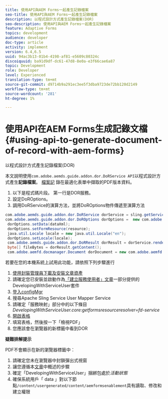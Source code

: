 ```yaml
---
title: 使用API與AEM Forms一起產生記錄檔案
seo-title: 使用API與AEM Forms一起產生記錄檔案
description: 以程式設計方式產生記錄檔案(DOR)
seo-description: 使用API與AEM Forms一起產生記錄檔案
feature: Adaptive Forms
topics: development
audience: developer
doc-type: article
activity: implement
version: 6.4,6.5
uuid: 94ac3b13-01b4-4198-af81-e5609c80324c
discoiquuid: ba91d9df-dc61-47d8-8e0a-e3f66cae6a87
topic: Development
role: Developer
level: Experienced
translation-type: tm+mt
source-git-commit: d9714b9a291ec3ee5f3dba9723de72bb120d2149
workflow-type: tm+mt
source-wordcount: '281'
ht-degree: 1%

---
```



# 使用API在AEM Forms生成記錄文檔{#using-api-to-generate-document-of-record-with-aem-forms}

以程式設計方式產生記錄檔案(DOR)

本文說明使用`com.adobe.aemds.guide.addon.dor.DoRService API`以程式設計方式產生&#x200B;**記錄檔案**。 [檔案記](https://docs.adobe.com/content/help/en/experience-manager-65/forms/adaptive-forms-advanced-authoring/generate-document-of-record-for-non-xfa-based-adaptive-forms.html) 錄在最適化表單中擷取的PDF版本資料。

1. 以下是程式碼片段。 第一行是DOR服務。
1. 設定DoROptions。
1. 調用DoRService的演算方法，並將DoROptions物件傳遞至演算方法

```java
com.adobe.aemds.guide.addon.dor.DoRService dorService = sling.getService(com.adobe.aemds.guide.addon.dor.DoRService.class);
com.adobe.aemds.guide.addon.dor.DoROptions dorOptions =  new com.adobe.aemds.guide.addon.dor.DoROptions();
 dorOptions.setData(dataXml);
 dorOptions.setFormResource(resource);
 java.util.Locale locale = new java.util.Locale("en");
 dorOptions.setLocale(locale);
 com.adobe.aemds.guide.addon.dor.DoRResult dorResult = dorService.render(dorOptions);
 byte[] fileBytes = dorResult.getContent();
 com.adobe.aemfd.docmanager.Document dorDocument = new com.adobe.aemfd.docmanager.Document(fileBytes);
```

若要在您的本機系統上試用此功能，請依照下列步驟進行

1. [使用封裝管理員下載及安裝文章資產](assets/dor-with-api.zip)
1. 請確定您已安裝並啟動作為[「建立服務使用者」文章](service-user-tutorial-develop.md)一部分提供的DevelopingWithServiceUser套件
1. [登入configMgr](http://localhost:4502/system/console/configMgr)
1. 搜尋Apache Sling Service User Mapper Service
1. 請確定「服務映射」部分中的以下條目&#x200B;_DevelopingWithServiceUser.core:getformsresourceresolver=fd-service_
1. [開啟表格](http://localhost:4502/content/dam/formsanddocuments/sandbox/1201-borrower-payments/jcr:content?wcmmode=disabled)
1. 填寫表格，然後按一下「檢視PDF」
1. 您應該會在瀏覽器的新標籤中看到DOR


**疑難排解提示**

PDF不會顯示在新的瀏覽器標籤中：

1. 請確定您未在瀏覽器中封鎖彈出式視窗
1. 讓您遵循本[文章](service-user-tutorial-develop.md)中概述的步驟
1. 確定「DevelopingWithServiceUser」捆綁包處於&#x200B;*活動狀態*
1. 確保系統用戶「 data 」對以下節點`/content/usergenerated/content/aemformsenablement`具有讀取、修改和建立權限


